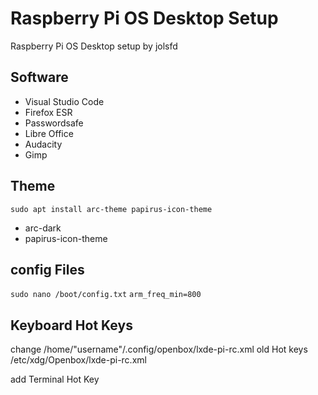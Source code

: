 # Raspberry Pi OS Desktop Setup
Raspberry Pi OS Desktop setup by jolsfd

## Software
* Visual Studio Code
* Firefox ESR
* Passwordsafe
* Libre Office
* Audacity
* Gimp

## Theme

`sudo apt install arc-theme papirus-icon-theme`

* arc-dark
* papirus-icon-theme

## config Files

`sudo nano /boot/config.txt`
`arm_freq_min=800`

## Keyboard Hot Keys

change /home/"username"/.config/openbox/lxde-pi-rc.xml
old Hot keys /etc/xdg/Openbox/lxde-pi-rc.xml

add Terminal Hot Key
